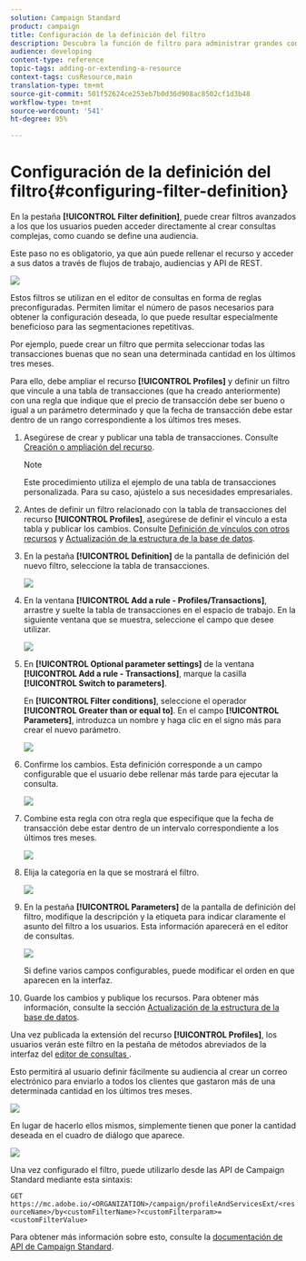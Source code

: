 ```yaml
---
solution: Campaign Standard
product: campaign
title: Configuración de la definición del filtro
description: Descubra la función de filtro para administrar grandes conjuntos de datos.
audience: developing
content-type: reference
topic-tags: adding-or-extending-a-resource
context-tags: cusResource,main
translation-type: tm+mt
source-git-commit: 501f52624ce253eb7b0d36d908ac8502cf1d3b48
workflow-type: tm+mt
source-wordcount: '541'
ht-degree: 95%

---
```



# Configuración de la definición del filtro{#configuring-filter-definition}

En la pestaña **[!UICONTROL Filter definition]**, puede crear filtros avanzados a los que los usuarios pueden acceder directamente al crear consultas complejas, como cuando se define una audiencia.

Este paso no es obligatorio, ya que aún puede rellenar el recurso y acceder a sus datos a través de flujos de trabajo, audiencias y API de REST.

![](assets/custom_resource_filter-definition.png)

Estos filtros se utilizan en el editor de consultas en forma de reglas preconfiguradas. Permiten limitar el número de pasos necesarios para obtener la configuración deseada, lo que puede resultar especialmente beneficioso para las segmentaciones repetitivas.

Por ejemplo, puede crear un filtro que permita seleccionar todas las transacciones buenas que no sean una determinada cantidad en los últimos tres meses.

Para ello, debe ampliar el recurso **[!UICONTROL Profiles]** y definir un filtro que vincule a una tabla de transacciones (que ha creado anteriormente) con una regla que indique que el precio de transacción debe ser bueno o igual a un parámetro determinado y que la fecha de transacción debe estar dentro de un rango correspondiente a los últimos tres meses.

1. Asegúrese de crear y publicar una tabla de transacciones. Consulte [Creación o ampliación del recurso](../../developing/using/creating-or-extending-the-resource.md).

   >[!NOTE]
   >
   >Este procedimiento utiliza el ejemplo de una tabla de transacciones personalizada. Para su caso, ajústelo a sus necesidades empresariales.

1. Antes de definir un filtro relacionado con la tabla de transacciones del recurso **[!UICONTROL Profiles]**, asegúrese de definir el vínculo a esta tabla y publicar los cambios. Consulte [Definición de vínculos con otros recursos](../../developing/using/configuring-the-resource-s-data-structure.md#defining-links-with-other-resources) y [Actualización de la estructura de la base de datos](../../developing/using/updating-the-database-structure.md).
1. En la pestaña **[!UICONTROL Definition]** de la pantalla de definición del nuevo filtro, seleccione la tabla de transacciones.

   ![](assets/custom_resource_filter-definition_example-empty.png)

1. En la ventana **[!UICONTROL Add a rule - Profiles/Transactions]**, arrastre y suelte la tabla de transacciones en el espacio de trabajo. En la siguiente ventana que se muestra, seleccione el campo que desee utilizar.

   ![](assets/custom_resource_filter-definition_example-field.png)

1. En **[!UICONTROL Optional parameter settings]** de la ventana **[!UICONTROL Add a rule - Transactions]**, marque la casilla **[!UICONTROL Switch to parameters]**.

   En **[!UICONTROL Filter conditions]**, seleccione el operador **[!UICONTROL Greater than or equal to]**. En el campo **[!UICONTROL Parameters]**, introduzca un nombre y haga clic en el signo más para crear el nuevo parámetro.

   ![](assets/custom_resource_filter-definition_example-parameter.png)

1. Confirme los cambios. Esta definición corresponde a un campo configurable que el usuario debe rellenar más tarde para ejecutar la consulta.

   ![](assets/custom_resource_filter-definition_ex_edit-rule.png)

1. Combine esta regla con otra regla que especifique que la fecha de transacción debe estar dentro de un intervalo correspondiente a los últimos tres meses.

   ![](assets/custom_resource_filter-definition_example.png)

1. Elija la categoría en la que se mostrará el filtro.

   ![](assets/custom_resource_filter-definition_category.png)

1. En la pestaña **[!UICONTROL Parameters]** de la pantalla de definición del filtro, modifique la descripción y la etiqueta para indicar claramente el asunto del filtro a los usuarios. Esta información aparecerá en el editor de consultas.

   ![](assets/custom_resource_filter-definition_parameters.png)

   Si define varios campos configurables, puede modificar el orden en que aparecen en la interfaz.

1. Guarde los cambios y publique los recursos. Para obtener más información, consulte la sección [Actualización de la estructura de la base de datos](../../developing/using/updating-the-database-structure.md).

Una vez publicada la extensión del recurso **[!UICONTROL Profiles]**, los usuarios verán este filtro en la pestaña de métodos abreviados de la interfaz del [editor de consultas ](../../automating/using/editing-queries.md).

Esto permitirá al usuario definir fácilmente su audiencia al crear un correo electrónico para enviarlo a todos los clientes que gastaron más de una determinada cantidad en los últimos tres meses.

![](assets/custom_resource_filter-definition_email-audience.png)

En lugar de hacerlo ellos mismos, simplemente tienen que poner la cantidad deseada en el cuadro de diálogo que aparece.

![](assets/custom_resource_filter-definition_email-audience_filter.png)

Una vez configurado el filtro, puede utilizarlo desde las API de Campaign Standard mediante esta sintaxis:

`GET https://mc.adobe.io/<ORGANIZATION>/campaign/profileAndServicesExt/<resourceName>/by<customFilterName>?<customFilterparam>=<customFilterValue>`

Para obtener más información sobre esto, consulte la [documentación de API de Campaign Standard](../../api/using/filtering.md#custom-filters).
